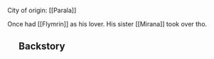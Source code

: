 City of origin: [[Parala]]

Once had [[Flymrin]] as his lover. His sister [[Mirana]] took over tho.
## $\quad$Backstory